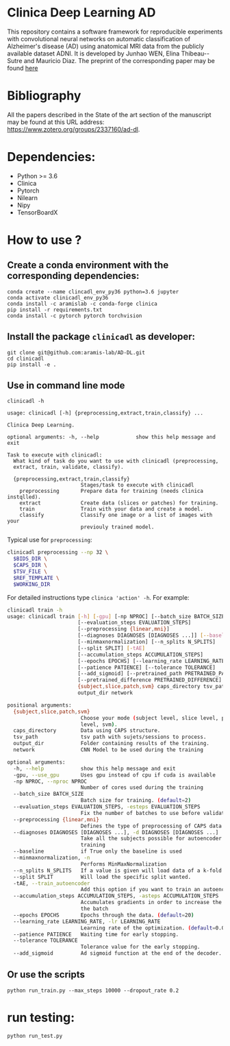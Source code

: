 # Clinica Deep Learning AD
This repository contains a software framework for reproducible experiments with
convolutional neural networks on automatic classification of Alzheimer's
disease (AD) using anatomical MRI data from the publicly available dataset
ADNI. It is developed by Junhao WEN, Elina Thibeau--Sutre and Mauricio Diaz.
The preprint of the corresponding paper may be found [here](https://arxiv.org/abs/1904.07773)


# Bibliography
All the papers described in the State of the art section of the manuscript may be found at this URL address: <https://www.zotero.org/groups/2337160/ad-dl>.


# Dependencies:
- Python >= 3.6
- Clinica
- Pytorch
- Nilearn
- Nipy
- TensorBoardX

# How to use ?

## Create a conda environment with the corresponding dependencies:

```
conda create --name clincadl_env_py36 python=3.6 jupyter
conda activate clinicadl_env_py36
conda install -c aramislab -c conda-forge clinica
pip install -r requirements.txt
conda install -c pytorch pytorch torchvision
```

## Install the package `clinicadl` as developer:

```
git clone git@github.com:aramis-lab/AD-DL.git
cd clinicadl
pip install -e .
```

## Use in command line mode

```
clinicadl -h

usage: clinicadl [-h] {preprocessing,extract,train,classify} ...

Clinica Deep Learning.

optional arguments: -h, --help            show this help message and exit

Task to execute with clinicadl: 
  What kind of task do you want to use with clinicadl (preprocessing, 
  extract, train, validate, classify).

  {preprocessing,extract,train,classify} 
                        Stages/task to execute with clinicadl
    preprocessing       Prepare data for training (needs clinica instqlled).
    extract             Create data (slices or patches) for training.
    train               Train with your data and create a model.
    classify            Classify one image or a list of images with your
                        previouly trained model.  

```

Typical use for `preprocessing`:

```bash
clinicadl preprocessing --np 32 \
  $BIDS_DIR \
  $CAPS_DIR \
  $TSV_FILE \
  $REF_TEMPLATE \
  $WORKING_DIR
```

For detailed instructions type `clinica 'action' -h`.
For example:

```bash
clinicadl train -h
usage: clinicadl train [-h] [-gpu] [-np NPROC] [--batch_size BATCH_SIZE]
                       [--evaluation_steps EVALUATION_STEPS]
                       [--preprocessing {linear,mni}]
                       [--diagnoses DIAGNOSES [DIAGNOSES ...]] [--baseline]
                       [--minmaxnormalization] [--n_splits N_SPLITS]
                       [--split SPLIT] [-tAE]
                       [--accumulation_steps ACCUMULATION_STEPS]
                       [--epochs EPOCHS] [--learning_rate LEARNING_RATE]
                       [--patience PATIENCE] [--tolerance TOLERANCE]
                       [--add_sigmoid] [--pretrained_path PRETRAINED_PATH]
                       [--pretrained_difference PRETRAINED_DIFFERENCE]
                       {subject,slice,patch,svm} caps_directory tsv_path
                       output_dir network

positional arguments:
  {subject,slice,patch,svm}
                        Choose your mode (subject level, slice level, patch
                        level, svm).
  caps_directory        Data using CAPS structure.
  tsv_path              tsv path with sujets/sessions to process.
  output_dir            Folder containing results of the training.
  network               CNN Model to be used during the training

optional arguments:
  -h, --help            show this help message and exit
  -gpu, --use_gpu       Uses gpu instead of cpu if cuda is available
  -np NPROC, --nproc NPROC
                        Number of cores used during the training
  --batch_size BATCH_SIZE
                        Batch size for training. (default=2)
  --evaluation_steps EVALUATION_STEPS, -esteps EVALUATION_STEPS
                        Fix the number of batches to use before validation
  --preprocessing {linear,mni}
                        Defines the type of preprocessing of CAPS data.
  --diagnoses DIAGNOSES [DIAGNOSES ...], -d DIAGNOSES [DIAGNOSES ...]
                        Take all the subjects possible for autoencoder
                        training
  --baseline            if True only the baseline is used
  --minmaxnormalization, -n
                        Performs MinMaxNormalization
  --n_splits N_SPLITS   If a value is given will load data of a k-fold CV
  --split SPLIT         Will load the specific split wanted.
  -tAE, --train_autoencoder
                        Add this option if you want to train an autoencoder
  --accumulation_steps ACCUMULATION_STEPS, -asteps ACCUMULATION_STEPS
                        Accumulates gradients in order to increase the size of
                        the batch
  --epochs EPOCHS       Epochs through the data. (default=20)
  --learning_rate LEARNING_RATE, -lr LEARNING_RATE
                        Learning rate of the optimization. (default=0.01)
  --patience PATIENCE   Waiting time for early stopping.
  --tolerance TOLERANCE
                        Tolerance value for the early stopping.
  --add_sigmoid         Ad sigmoid function at the end of the decoder.
```

## Or use the scripts
```
python run_train.py --max_steps 10000 --dropout_rate 0.2
```
# run testing:
```
python run_test.py
```
